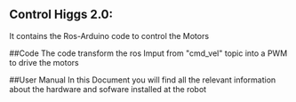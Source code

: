 
## Control Higgs 2.0: 
It contains the Ros-Arduino code to control the Motors

##Code 
The code transform the ros Imput from "cmd_vel" topic into a PWM to drive the motors

##User Manual 
In this Document you will find all the relevant information about the hardware and sofware installed at the robot 
 
